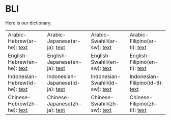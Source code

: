 # BLI

Here is our dictionary.

| | | | |
|-|-|-|-|
| Arabic-Hebrew(ar-he): [text](https://anonymous.4open.science/r/BLI--0481/dictionary/ar-he.txt)   | Arabic-Japanese(ar-ja): [text](https://anonymous.4open.science/r/BLI--0481/dictionary/ar-ja.txt)   | Arabic-Swahili(ar-sw): [text](https://anonymous.4open.science/r/BLI--0481/dictionary/ar-sw.txt)   | Arabic-Filipino(ar-tl): [text](https://anonymous.4open.science/r/BLI--0481/dictionary/ar-tl.txt)   |
| English-Hebrew(en-he): [text](https://anonymous.4open.science/r/BLI--0481/dictionary/en-he.txt)   | English-Japanese(en-ja): [text](https://anonymous.4open.science/r/BLI--0481/dictionary/en-ja.txt)   | English-Swahili(en-sw): [text](https://anonymous.4open.science/r/BLI--0481/dictionary/en-sw.txt)   | English-Filipino(en-tl): [text](https://anonymous.4open.science/r/BLI--0481/dictionary/en-tl.txt)   |
| Indonesian-Hebrew(id-he): [text](https://anonymous.4open.science/r/BLI--0481/dictionary/id-he.txt) | Indonesian-Japanese(id-ja): [text](https://anonymous.4open.science/r/BLI--0481/dictionary/id-ja.txt) | Indonesian-Swahili(id-sw): [text](https://anonymous.4open.science/r/BLI--0481/dictionary/id-sw.txt) | Indonesian-Filipino(id-tl): [text](https://anonymous.4open.science/r/BLI--0481/dictionary/id-tl.txt) |
| Chinese-Hebrew(zh-he): [text](https://anonymous.4open.science/r/BLI--0481/dictionary/zh-he.txt)   | Chinese-Japanese(zh-ja): [text](https://anonymous.4open.science/r/BLI--0481/dictionary/zh-ja.txt)   | Chinese-Swahili(zh-sw): [text](https://anonymous.4open.science/r/BLI--0481/dictionary/zh-sw.txt)   | Chinese-Filipino(zh-tl): [text](https://anonymous.4open.science/r/BLI--0481/dictionary/zh-tl.txt)   |
